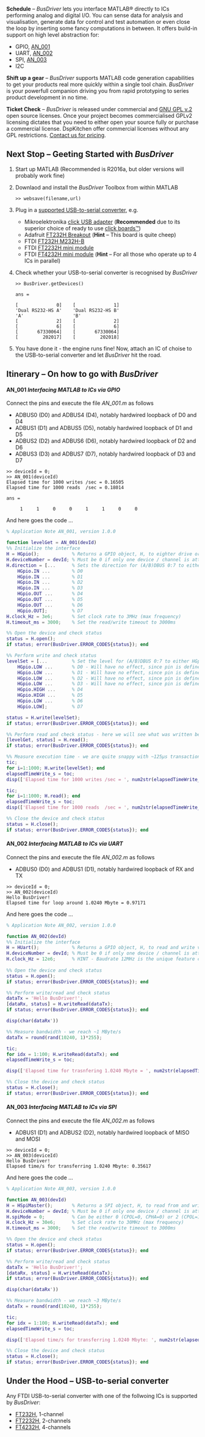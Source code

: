 **Schedule** – *BusDriver* lets you interface MATLAB® directly to ICs performing analog and digital I/O. You can sense data for analysis and visualisation, generate data for control and test automation or even close the loop by inserting some fancy computations in between. It offers build-in support on high level abstraction for: 

* GPIO, [AN_001](#an_001-interfacing-matlab-to-ics-via-gpio)
* UART, [AN_002](#an_002-interfacing-matlab-to-ics-via-uart)
* SPI,  [AN_003](#an_003-interfacing-matlab-to-ics-via-spi)
* I2C

**Shift up a gear** – *BusDriver* supports MATLAB code generation capabilities to get your products real more quickly within a single tool chain. *BusDriver* is your powerfull companion driving you from rapid prototyping to series product development in no time.

**Ticket Check** – *BusDriver* is released under commercial and [GNU GPL v.2](https://www.gnu.org/licenses/old-licenses/gpl-2.0.html) open source licenses. Once your project becomes commercialised GPLv2 licensing dictates that you need to either open your source fully or purchase a commercial license. DspKitchen offer commercial licenses without any GPL restrictions. [Contact us for pricing](https://github.com/dspKitchen).

## **Next Stop** – Geeting Started with *BusDriver*

1. Start up MATLAB (Recommended is R2016a, but older versions will probably work fine)
2. Downlaod and install the *BusDriver* Toolbox from within MATLAB

	```
	>> websave(filename,url)
	```
	
3. Plug in a [supported USB-to-serial converter](#supported-usb-to-serial-converter), e.g.
	* Mikroelektronika [click USB adapter](http://www.mikroe.com/click/usb-adapter/) (**Recommended** due to its superior choice of ready to use [click boards™](http://www.mikroe.com/click/))
	* Adafruit [FT232H Breakout](https://www.adafruit.com/products/2264) (**Hint** – This board is quite cheep)
	* FTDI [FT232H M232H-B](http://www.ftdichip.com/Products/Modules/DevelopmentModules.htm#UM232H-B) 	
	* FTDI [FT2232H mini module](http://www.ftdichip.com/Products/Modules/DevelopmentModules.htm#FT2232H_Mini)
	* FTDI [FT4232H mini module](http://www.ftdichip.com/Products/Modules/DevelopmentModules.htm#FT4232H_Mini) (**Hint** – For all those who operate up to 4 ICs in parallel)
4. Check whether your USB-to-serial converter is recognised by *BusDriver*	

	```
	>> BusDriver.getDevices()
	
	ans =
	
	[              0]    [              1]
	'Dual RS232-HS A'    'Dual RS232-HS B'
	'A'                  'B'              
	[              2]    [              2]
	[              6]    [              6]
	[       67330064]    [       67330064]
	[         202017]    [         202018]
	```
	
5. You have done it - the engine runs fine! Now, attach an IC of choise to the USB-to-serial converter and let *BusDriver* hit the road.

## Itinerary – On how to go with *BusDriver* 
#### AN_001 *Interfacing MATLAB to ICs via GPIO*
Connect the pins and execute the file *AN_001.m* as follows
* ADBUS0 (D0) and ADBUS4 (D4), notably hardwired loopback of D0 and D4
* ADBUS1 (D1) and ADBUS5 (D5), notably hardwired loopback of D1 and D5
* ADBUS2 (D2) and ADBUS6 (D6), notably hardwired loopback of D2 and D6
* ADBUS3 (D3) and ADBUS7 (D7), notably hardwired loopback of D3 and D7

```
>> deviceId = 0;
>> AN_001(deviceId)
Elapsed time for 1000 writes /sec = 0.16505
Elapsed time for 1000 reads  /sec = 0.18014

ans =

     1     1     0     0     1     1     0     0
```
	
And here goes the code ... 
```matlab
% Application Note AN_001, version 1.0.0

function levelGet = AN_001(devId)
%% Initialize the interface
H = HGpio();            % Returns a GPIO object, H, to eighter drive or sense certain I/O-Pins
H.deviceNumber = devId; % Must be 0 if only one device / channel is attached. Otherwise use 1, 2 etc.
H.direction = [...      % Sets the direction for (A/B)DBUS 0:7 to either HGpio.IN or HGpio.OUT
    HGpio.IN ...        % D0
    HGpio.IN ...        % D1
    HGpio.IN ...        % D2
    HGpio.IN ...        % D3
    HGpio.OUT ...       % D4
    HGpio.OUT ...       % D5
    HGpio.OUT ...       % D6
    HGpio.OUT];         % D7
H.clock_Hz = 3e6;       % Set clock rate to 3MHz (max frequency)
H.timeout_ms = 3000;    % Set the read/write timeout to 3000ms

%% Open the device and check status
status = H.open();
if status; error(BusDriver.ERROR_CODES{status}); end

%% Perform write and check status
levelSet = [...         % Set the level for (A/B)DBUS 0:7 to either HGpio.LOW or HGpio.HIGH
    HGpio.LOW ...       % D0 - Will have no effect, since pin is defined as HGpio.IN
    HGpio.LOW ...       % D1 - Will have no effect, since pin is defined as HGpio.IN
    HGpio.LOW ...       % D2 - Will have no effect, since pin is defined as HGpio.IN
    HGpio.LOW ...       % D3 - Will have no effect, since pin is defined as HGpio.IN
    HGpio.HIGH ...      % D4
    HGpio.HIGH ...      % D5
    HGpio.LOW ...       % D6
    HGpio.LOW];         % D7

status = H.write(levelSet);
if status; error(BusDriver.ERROR_CODES{status}); end

%% Perform read and check status - here we will see what was written before due to the hardwired loopback
[levelGet, status] = H.read();
if status; error(BusDriver.ERROR_CODES{status}); end

%% Measure execution time - we are quite snappy with ~125µs transaction time for a single write or read
tic;
for i=1:1000; H.write(levelSet); end
elapsedTimeWrite_s = toc;
disp(['Elapsed time for 1000 writes /sec = ', num2str(elapsedTimeWrite_s)]);

tic;
for i=1:1000; H.read(); end
elapsedTimeWrite_s = toc;
disp(['Elapsed time for 1000 reads  /sec = ', num2str(elapsedTimeWrite_s)]);

%% Close the device and check status
status = H.close();
if status; error(BusDriver.ERROR_CODES{status}); end
```

#### AN_002 *Interfacing MATLAB to ICs via UART*
Connect the pins and execute the file *AN_002.m* as follows
* ADBUS0 (D0) and ADBUS1 (D1), notably hardwired loopback of RX and TX

```
>> deviceId = 0;
>> AN_002(deviceId)
Hello BusDriver!
Elapsed time for loop around 1.0240 Mbyte = 0.97171
```
And here goes the code ... 

```matlab
% Application Note AN_002, version 1.0.0

function AN_002(devId)
%% Initialize the interface
H = HUart();            % Returns a GPIO object, H, to read and write via UART
H.deviceNumber = devId; % Must be 0 if only one device / channel is attached. Otherwise use 1, 2 etc.
H.clock_Hz = 12e6;      % HINT - Baudrate 12MHz is the unique feature compared to virtual com port!
    
%% Open the device and check status
status = H.open();
if status; error(BusDriver.ERROR_CODES{status}); end

%% Perform write/read and check status
dataTx = 'Hello BusDriver!';
[dataRx, status] = H.writeRead(dataTx);
if status; error(BusDriver.ERROR_CODES{status}); end

disp(char(dataRx'))

%% Measure bandwidth - we reach ~1 MByte/s
dataTx = round(rand(10240, 1)*255);

tic;
for idx = 1:100; H.writeRead(dataTx); end
elapsedTimeWrite_s = toc;

disp(['Elapsed time for trasnfering 1.0240 Mbyte = ', num2str(elapsedTimeWrite_s)]);

%% Close the device and check status
status = H.close();
if status; error(BusDriver.ERROR_CODES{status}); end
```

#### AN_003 *Interfacing MATLAB to ICs via SPI*
Connect the pins and execute the file *AN_002.m* as follows
* ADBUS1 (D1) and ADBUS2 (D2), notably hardwired loopback of MISO and MOSI

```
>> deviceId = 0;
>> AN_003(deviceId)
Hello BusDriver!
Elapsed time/s for transferring 1.0240 Mbyte: 0.35617
```
And here goes the code ... 

```matlab
% Application Note AN_003, version 1.0.0

function AN_003(devId)
H = HSpiMaster();       % Returns a SPI object, H, to read from and write to
H.deviceNumber = devId; % Must be 0 if only one device / channel is attached. Otherwise use 1, 2 etc.
H.spiMode = 0;          % Can be either 0 (CPOL=0, CPHA=0) or 2 (CPOL=1, CPHA=0)
H.clock_Hz = 30e6;      % Set clock rate to 30MHz (max frequency)
H.timeout_ms = 3000;    % Set the read/write timeout to 3000ms

%% Open the device and check status
status = H.open();
if status; error(BusDriver.ERROR_CODES{status}); end

%% Perform write/read and check status
dataTx = 'Hello BusDriver!';
[dataRx, status] = H.writeRead(dataTx);
if status; error(BusDriver.ERROR_CODES{status}); end

disp(char(dataRx'))

%% Measure bandwidth - we reach ~3 MByte/s
dataTx = round(rand(10240, 1)*255);

tic;
for idx = 1:100; H.writeRead(dataTx); end
elapsedTimeWrite_s = toc;

disp(['Elapsed time/s for transferring 1.0240 Mbyte: ', num2str(elapsedTimeWrite_s)]);

%% Close the device and check status
status = H.close();
if status; error(BusDriver.ERROR_CODES{status}); end
```

## Under the Hood – USB-to-serial converter
Any FTDI USB-to-serial converter with one of the follwoing  ICs is supported by *BusDriver*:

* [FT232H](http://www.ftdichip.com/Products/ICs/FT232H.htm), 1-channel 
* [FT2232H](http://www.ftdichip.com/Products/ICs/FT2232H.htm), 2-channels 
* [FT4232H](http://www.ftdichip.com/Products/ICs/FT4232H.htm), 4-channels
